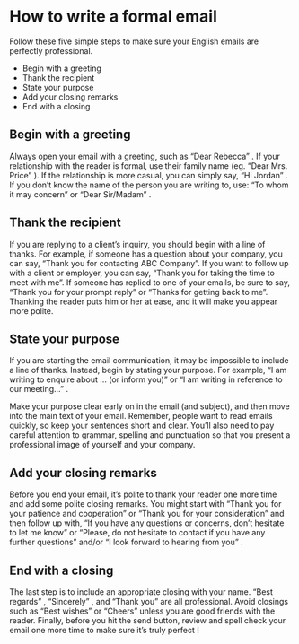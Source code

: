 # How to write a formal email

Follow these five simple steps to make sure your English emails are perfectly
professional.

- Begin with a greeting
- Thank the recipient
- State your purpose
- Add your closing remarks
- End with a closing

## Begin with a greeting

Always open your email with a greeting, such as “Dear Rebecca” . If your relationship with the reader is formal, use their family name (eg. “Dear Mrs. Price” ). If the relationship is more casual, you can simply say, “Hi Jordan” . If you don’t know the name of the person you are writing to, use: “To whom it may concern” or “Dear Sir/Madam” .

## Thank the recipient

If you are replying to a client’s inquiry, you should begin with a line of thanks. For example, if someone has a question about your company, you can say, “Thank you for contacting ABC Company”. If you want to follow up with a client or employer, you can say, “Thank you for taking the time to meet with me”. If someone has replied to one of your emails, be sure to say, “Thank you for your prompt reply” or “Thanks for getting back to me”. Thanking the reader puts him or her at ease, and it will make you appear more polite.

## State your purpose

If you are starting the email communication, it may be impossible to include a line of thanks. Instead, begin by stating your purpose. For example, “I am writing to enquire about … (or inform you)” or “I am writing in reference to our meeting…” .

Make your purpose clear early on in the email (and subject), and then move into the main text of your email. Remember, people want to read emails quickly, so keep your sentences short and clear. You’ll also need to pay careful attention to grammar, spelling and punctuation so that you present a professional image of yourself and your company.

## Add your closing remarks

Before you end your email, it’s polite to thank your reader one more time and add some polite closing remarks. You might start with “Thank you for your patience and cooperation” or “Thank you for your consideration” and then follow up with, “If you have any questions or concerns, don’t hesitate to let me know” or “Please, do not hesitate to contact if you have any further questions” and/or “I look forward to hearing from you” .

## End with a closing

The last step is to include an appropriate closing with your name. “Best regards” , “Sincerely” , and “Thank you” are all professional. Avoid closings such as “Best wishes” or “Cheers” unless you are good friends with the reader. Finally, before you hit the send button, review and spell check your email one more time to make sure it’s truly perfect !
